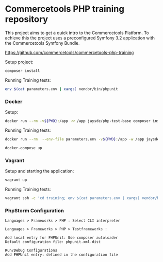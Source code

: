 Commercetools PHP training repository
=========

This project aims to get a quick intro to the Commercetools Platform.
To achieve this the project uses a preconfigured Symfony 3.2 application with the Commercetools Symfony Bundle.

https://github.com/commercetools/commercetools-php-training

Setup project:
```bash
composer install
```

Running Training tests:
```bash
env $(cat parameters.env | xargs) vendor/bin/phpunit
```

### Docker

Setup:
```bash
docker run --rm -v${PWD}:/app -w /app jaysde/php-test-base composer install
```

Running Training tests:
```bash
docker run --rm  --env-file parameters.env -v${PWD}:/app -w /app jaysde/php-test-base vendor/bin/phpunit
```

```bash
docker-compose up
```

### Vagrant

Setup and starting the application:
```bash
vagrant up
```

Running Training tests:
```bash
vagrant ssh -c 'cd training; env $(cat parameters.env | xargs) vendor/bin/phpunit'
```

### PhpStorm Configuration

```
Languages > Frameworks > PHP : Select CLI interpreter
```

```
Languages > Frameworks > PHP > Testframeworks :

Add local entry for PHPUnit: Use composer autoloader
Default configuration file: phpunit.xml.dist

```

```
Run/Debug Configurations
Add PHPUnit entry: defined in the configuration file
```
